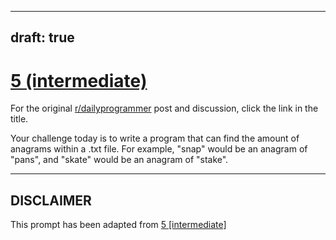 ---
draft: true
----

# [5 (intermediate)](https://www.reddit.com/r/dailyprogrammer/comments/pnhtj/2132012_challenge_5_intermediate/)

For the original [r/dailyprogrammer](https://www.reddit.com/r/dailyprogrammer/) post and discussion, click the link in the title.

Your challenge today is to write a program that can find the amount of anagrams within a .txt file. For example, "snap" would be an anagram of "pans", and "skate" would be an anagram of "stake".


----
## **DISCLAIMER**
This prompt has been adapted from [5 [intermediate]](https://www.reddit.com/r/dailyprogrammer/comments/pnhtj/2132012_challenge_5_intermediate/
)
